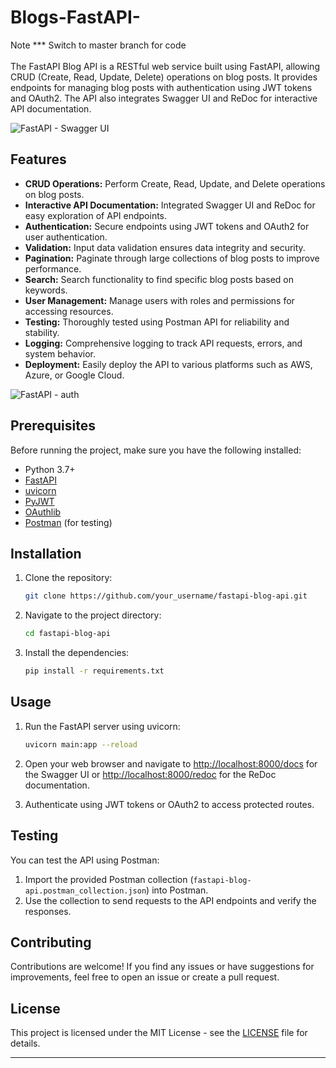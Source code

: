 # Blogs-FastAPI-
Note *** Switch to master branch for code <br><br>
The FastAPI Blog API is a RESTful web service built using FastAPI, allowing CRUD (Create, Read, Update, Delete) operations on blog posts. It provides endpoints for managing blog posts with authentication using JWT tokens and OAuth2. The API also integrates Swagger UI and ReDoc for interactive API documentation.

![FastAPI - Swagger UI](https://github.com/shanu-shahbin/Blogs-FastAPI-/assets/107126924/7c4c47d3-3b0d-4566-a6ae-0d331bc50fc1)

## Features

- **CRUD Operations:** Perform Create, Read, Update, and Delete operations on blog posts.
- **Interactive API Documentation:** Integrated Swagger UI and ReDoc for easy exploration of API endpoints.
- **Authentication:** Secure endpoints using JWT tokens and OAuth2 for user authentication.
- **Validation:** Input data validation ensures data integrity and security.
- **Pagination:** Paginate through large collections of blog posts to improve performance.
- **Search:** Search functionality to find specific blog posts based on keywords.
- **User Management:** Manage users with roles and permissions for accessing resources.
- **Testing:** Thoroughly tested using Postman API for reliability and stability.
- **Logging:** Comprehensive logging to track API requests, errors, and system behavior.
- **Deployment:** Easily deploy the API to various platforms such as AWS, Azure, or Google Cloud.


![FastAPI - auth](https://github.com/shanu-shahbin/Blogs-FastAPI-/assets/107126924/547ebad1-3e69-4de4-8b70-051ee09a81cc)

## Prerequisites


Before running the project, make sure you have the following installed:

- Python 3.7+
- [FastAPI](https://fastapi.tiangolo.com/)
- [uvicorn](https://www.uvicorn.org/)
- [PyJWT](https://pyjwt.readthedocs.io/en/stable/)
- [OAuthlib](https://oauthlib.readthedocs.io/en/latest/)
- [Postman](https://www.postman.com/) (for testing)

## Installation

1. Clone the repository:

   ```bash
   git clone https://github.com/your_username/fastapi-blog-api.git
   ```

2. Navigate to the project directory:

   ```bash
   cd fastapi-blog-api
   ```

3. Install the dependencies:

   ```bash
   pip install -r requirements.txt
   ```

## Usage

1. Run the FastAPI server using uvicorn:

   ```bash
   uvicorn main:app --reload
   ```

2. Open your web browser and navigate to [http://localhost:8000/docs](http://localhost:8000/docs) for the Swagger UI or [http://localhost:8000/redoc](http://localhost:8000/redoc) for the ReDoc documentation.

3. Authenticate using JWT tokens or OAuth2 to access protected routes.

## Testing

You can test the API using Postman:

1. Import the provided Postman collection (`fastapi-blog-api.postman_collection.json`) into Postman.
2. Use the collection to send requests to the API endpoints and verify the responses.

## Contributing

Contributions are welcome! If you find any issues or have suggestions for improvements, feel free to open an issue or create a pull request.

## License

This project is licensed under the MIT License - see the [LICENSE](LICENSE) file for details.

---


